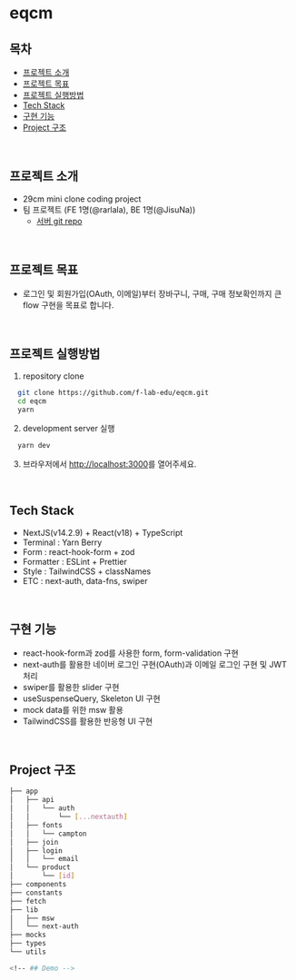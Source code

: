 # eqcm

## 목차
- [프로젝트 소개](#프로젝트-소개)
- [프로젝트 목표](#프로젝트-목표)
- [프로젝트 실행방법](#프로젝트-실행방법)
- [Tech Stack](#tech-stack)
- [구현 기능](#구현-기능)
- [Project 구조](#project-구조)

<br />

## 프로젝트 소개
- 29cm mini clone coding project
- 팀 프로젝트 (FE 1명(@rarlala), BE 1명(@JisuNa))
  - [서버 git repo](https://github.com/JisuNa/eqcm)

<br />

## 프로젝트 목표
- 로그인 및 회원가입(OAuth, 이메일)부터 장바구니, 구매, 구매 정보확인까지 큰 flow 구현을 목표로 합니다.

<br />

## 프로젝트 실행방법
1. repository clone
``` bash
  git clone https://github.com/f-lab-edu/eqcm.git
  cd eqcm
  yarn
```

2. development server 실행
```bash
  yarn dev
```

3. 브라우저에서 [http://localhost:3000](http://localhost:3000)를 열어주세요.

<br />

## Tech Stack

- NextJS(v14.2.9) + React(v18) + TypeScript
- Terminal : Yarn Berry
- Form : react-hook-form + zod
- Formatter : ESLint + Prettier
- Style : TailwindCSS + classNames
- ETC : next-auth, data-fns, swiper

<br />

## 구현 기능
- react-hook-form과 zod를 사용한 form, form-validation 구현
- next-auth를 활용한 네이버 로그인 구현(OAuth)과 이메일 로그인 구현 및 JWT 처리
- swiper를 활용한 slider 구현
- useSuspenseQuery, Skeleton UI 구현
- mock data를 위한 msw 활용
- TailwindCSS를 활용한 반응형 UI 구현

<!-- - 상품 상세페이지 -->
<!-- - 상품 리스트 -->
<!-- - 장바구니 -->
<!-- - 결제창 -->
<!-- - 결제 로직 -->
<!-- - 마이페이지 -->

<!-- TODO: 화면에 대한 스크린샷 등을 추가 -->
<!-- 주요 기능에 대한 소개 -->
<!-- 기술에 대해 정리한 블로그 링크 추가 -->
<!-- Trouble shouting 기록 -->
<!-- useReducer를 활용한 옵션 추가 로직 -->

<br />

## Project 구조

```bash
├── app
│   ├── api
│   │   └── auth
│   │       └── [...nextauth]
│   ├── fonts
│   │   └── campton
│   ├── join
│   ├── login
│   │   └── email
│   └── product
│       └── [id]
├── components
├── constants
├── fetch
├── lib
│   ├── msw
│   └── next-auth
├── mocks
├── types
└── utils

<!-- ## Demo -->
